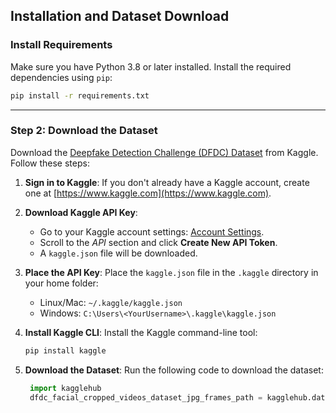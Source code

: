 ## Installation and Dataset Download

###  Install Requirements
Make sure you have Python 3.8 or later installed. Install the required dependencies using `pip`:

```bash
pip install -r requirements.txt
```

---

### Step 2: Download the Dataset
Download the [Deepfake Detection Challenge (DFDC) Dataset](https://www.kaggle.com/datasets/emmanuelpintelas/dfdc-facial-cropped-videos-dataset-jpg-frames) from Kaggle. Follow these steps:

1. **Sign in to Kaggle**: 
   If you don't already have a Kaggle account, create one at [https://www.kaggle.com](https://www.kaggle.com).

2. **Download Kaggle API Key**:
   - Go to your Kaggle account settings: [Account Settings](https://www.kaggle.com/account).
   - Scroll to the *API* section and click **Create New API Token**.
   - A `kaggle.json` file will be downloaded.

3. **Place the API Key**:
   Place the `kaggle.json` file in the `.kaggle` directory in your home folder:
   - Linux/Mac: `~/.kaggle/kaggle.json`
   - Windows: `C:\Users\<YourUsername>\.kaggle\kaggle.json`

4. **Install Kaggle CLI**:
   Install the Kaggle command-line tool:

   ```bash
   pip install kaggle
   ```

5. **Download the Dataset**:
   Run the following code to download the dataset:

   ```python
    import kagglehub 
    dfdc_facial_cropped_videos_dataset_jpg_frames_path = kagglehub.dataset_download('emmanuelpintelas/dfdc-facial-cropped-videos-dataset-jpg-frames')

   ```


